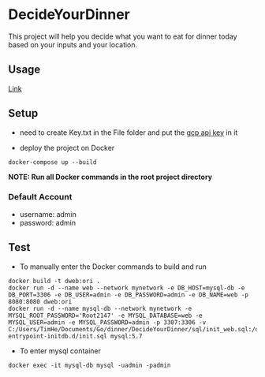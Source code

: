 # DecideYourDinner

This project will help you decide what you want to eat for dinner today based on your inputs and your location.

## Usage

[Link](https://drive.google.com/file/d/1YLZE-OIB5QN8LX_CDQnP9RaMAdXSlU2c/view?usp=sharing)

## Setup

- need to create Key.txt in the File folder and put the [gcp api key](https://cloud.google.com/api-keys/docs/overview) in it

- deploy the project on Docker

```
docker-compose up --build
```
**NOTE: Run all Docker commands in the root project directory**

### Default Account

- username: admin
- password: admin

## Test

- To manually enter the Docker commands to build and run

```
docker build -t dweb:ori .
docker run -d --name web --network mynetwork -e DB_HOST=mysql-db -e DB_PORT=3306 -e DB_USER=admin -e DB_PASSWORD=admin -e DB_NAME=web -p 8080:8080 dweb:ori
docker run -d --name mysql-db --network mynetwork -e MYSQL_ROOT_PASSWORD='Root2147' -e MYSQL_DATABASE=web -e MYSQL_USER=admin -e MYSQL_PASSWORD=admin -p 3307:3306 -v C:/Users/TimHe/Documents/Go/dinner/DecideYourDinner/sql/init_web.sql:/docker-entrypoint-initdb.d/init.sql mysql:5.7
```

- To enter mysql container

```
docker exec -it mysql-db mysql -uadmin -padmin
```
